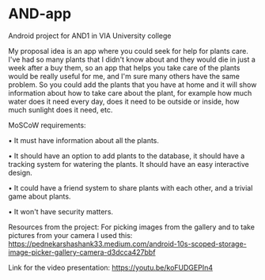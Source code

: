 # AND-app
Android project for AND1 in VIA University college

My proposal idea is an app where you could seek for help for plants care. I've had so many plants that I didn't know about and they would die in just a week after a buy them, so an app that helps you take care of the plants would be really useful for me, and I'm sure many others have the same problem. So you could add the plants that you have at home and it will show information about how to take care about the plant, for example how much water does it need every day, does it need to be outside or inside, how much sunlight does it need, etc.

MoSCoW requirements:

• It must have information about all the plants.

• It should have an option to add plants to the database, it should have a tracking system for watering the plants. It should have an easy interactive design.

• It could have a friend system to share plants with each other, and a trivial game about plants.

• It won't have security matters.

Resources from the project:
For picking images from the gallery and to take pictures from your camera I used this:
https://pednekarshashank33.medium.com/android-10s-scoped-storage-image-picker-gallery-camera-d3dcca427bbf

Link for the video presentation:
https://youtu.be/koFUDGEPIn4
